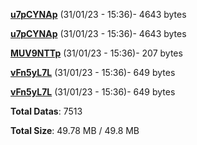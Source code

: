 [**u7pCYNAp**](/data/u7pCYNAp.txt) (31/01/23 - 15:36)- 4643 bytes

[**u7pCYNAp**](/data/u7pCYNAp.txt) (31/01/23 - 15:36)- 4643 bytes

[**MUV9NTTp**](/data/MUV9NTTp.txt) (31/01/23 - 15:36)- 207 bytes

[**vFn5yL7L**](/data/vFn5yL7L.txt) (31/01/23 - 15:36)- 649 bytes

[**vFn5yL7L**](/data/vFn5yL7L.txt) (31/01/23 - 15:36)- 649 bytes

**Total Datas**: 7513

**Total Size**: 49.78 MB / 49.8 MB